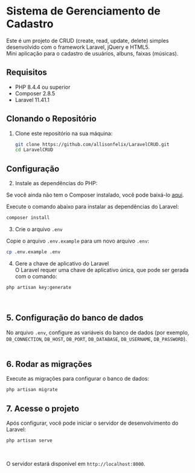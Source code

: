 # Sistema de Gerenciamento de Cadastro
Este é um projeto de CRUD (create, read, update, delete) simples desenvolvido com o framework Laravel, jQuery e HTML5.<br>Mini aplicação para o cadastro de usuários, albuns, faixas (músicas).<br>

## Requisitos

- PHP 8.4.4 ou superior
- Composer 2.8.5
- Laravel 11.41.1

## Clonando o Repositório

1. Clone este repositório na sua máquina:

   ```bash
   git clone https://github.com/allisonfelix/LaravelCRUD.git
   cd LaravelCRUD
   ```
## Configuração
2. Instale as dependências do PHP:

Se você ainda não tem o Composer instalado, você pode baixá-lo <a href="https://getcomposer.org/download/" target="_blank">aqui</a>.

Execute o comando abaixo para instalar as dependências do Laravel:
```bash
composer install
```
3. Crie o arquivo `.env`

Copie o arquivo `.env.example` para um novo arquivo `.env`:

```bash
cp .env.example .env
```

4. Gere a chave de aplicativo do Laravel<br>
O Laravel requer uma chave de aplicativo única, que pode ser gerada com o comando:

```bash
php artisan key:generate
```
<br>

## 5. Configuração do banco de dados<br>
No arquivo `.env`, configure as variáveis do banco de dados (por exemplo, `DB_CONNECTION`, `DB_HOST`, `DB_PORT`, `DB_DATABASE`, `DB_USERNAME`, `DB_PASSWORD`).
<br><br>
## 6. Rodar as migrações<br>
Execute as migrações para configurar o banco de dados:<br>
```bash
php artisan migrate
```

## 7. Acesse o projeto
Após configurar, você pode iniciar o servidor de desenvolvimento do Laravel:

```bash
php artisan serve
```
<br>

O servidor estará disponível em `http://localhost:8000`.<br>
